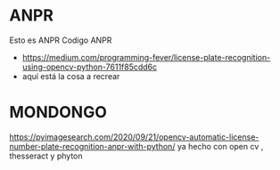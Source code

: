 # ANPR
Esto es ANPR
Codigo ANPR
  - https://medium.com/programming-fever/license-plate-recognition-using-opencv-python-7611f85cdd6c
  - aquí está la cosa a recrear
# MONDONGO
https://pyimagesearch.com/2020/09/21/opencv-automatic-license-number-plate-recognition-anpr-with-python/ ya hecho con open cv , thesseract y phyton
